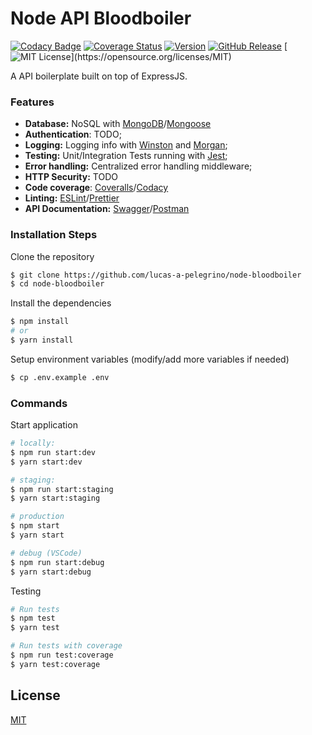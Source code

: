 # Node API Bloodboiler

[![Codacy Badge](https://api.codacy.com/project/badge/Grade/7a7eafd4c4c145faad8aece85c786b2d)](https://www.codacy.com/manual/lucas.assuncao.p/node-bloodboiler?utm_source=github.com&utm_medium=referral&utm_content=lucas-a-pelegrino/node-bloodboiler&utm_campaign=Badge_Grade) [![Coverage Status](https://coveralls.io/repos/github/lucas-a-pelegrino/node-bloodboiler/badge.svg?branch=master)](https://coveralls.io/github/lucas-a-pelegrino/node-bloodboiler?branch=master) [![Version](https://badge.fury.io/gh/tterb%2FHyde.svg)](https://badge.fury.io/gh/tterb%2FHyde) [![GitHub Release](https://img.shields.io/github/v/release/lucas-a-pelegrino/node-bloodboiler?sort=semver)]() [![MIT License](https://img.shields.io/apm/l/atomic-design-ui.svg?)](https://opensource.org/licenses/MIT)

A API boilerplate built on top of ExpressJS.

### Features

- **Database:** NoSQL with [MongoDB](https://www.mongodb.com)/[Mongoose](https://mongoosejs.com)
- **Authentication**: TODO;
- **Logging:** Logging info with [Winston](https://github.com/winstonjs/winston) and [Morgan](https://github.com/expressjs/morgan);
- **Testing:** Unit/Integration Tests running with [Jest](https://jestjs.io);
- **Error handling:** Centralized error handling middleware;
- **HTTP Security:** TODO
- **Code coverage**: [Coveralls](https://coveralls.io)/[Codacy](https://www.codacy.com)
- **Linting:** [ESLint](https://eslint.org)/[Prettier](https://prettier.io)
- **API Documentation:** [Swagger](https://swagger.io)/[Postman](https://www.postman.com)

### Installation Steps

Clone the repository

```sh
$ git clone https://github.com/lucas-a-pelegrino/node-bloodboiler
$ cd node-bloodboiler
```

Install the dependencies

```sh
$ npm install
# or
$ yarn install
```

Setup environment variables (modify/add more variables if needed)

```sh
$ cp .env.example .env
```

### Commands

Start application

```sh
# locally:
$ npm run start:dev
$ yarn start:dev

# staging:
$ npm run start:staging
$ yarn start:staging

# production
$ npm start
$ yarn start

# debug (VSCode)
$ npm run start:debug
$ yarn start:debug
```

Testing

```sh
# Run tests
$ npm test
$ yarn test

# Run tests with coverage
$ npm run test:coverage
$ yarn test:coverage
```

## License

[MIT](https://opensource.org/licenses/MIT)
